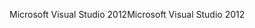 <span data-ttu-id="2f727-101">Microsoft Visual Studio 2012</span><span class="sxs-lookup"><span data-stu-id="2f727-101">Microsoft Visual Studio 2012</span></span>
